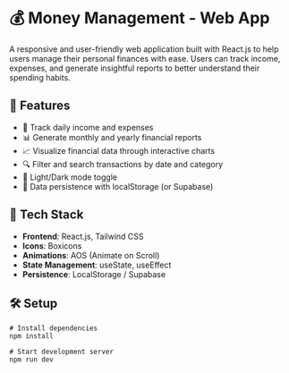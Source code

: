 # 💰 Money Management - Web App

A responsive and user-friendly web application built with React.js to help users manage their personal finances with ease. Users can track income, expenses, and generate insightful reports to better understand their spending habits.

## 📌 Features

- 🧾 Track daily income and expenses
- 📊 Generate monthly and yearly financial reports
- 📈 Visualize financial data through interactive charts
- 🔍 Filter and search transactions by date and category
- 🌙 Light/Dark mode toggle
- 💾 Data persistence with localStorage (or Supabase)

## 🚀 Tech Stack

- **Frontend**: React.js, Tailwind CSS
- **Icons**: Boxicons
- **Animations**: AOS (Animate on Scroll)
- **State Management**: useState, useEffect
- **Persistence**: LocalStorage / Supabase


## 🛠 Setup
```
# Install dependencies
npm install

# Start development server
npm run dev
